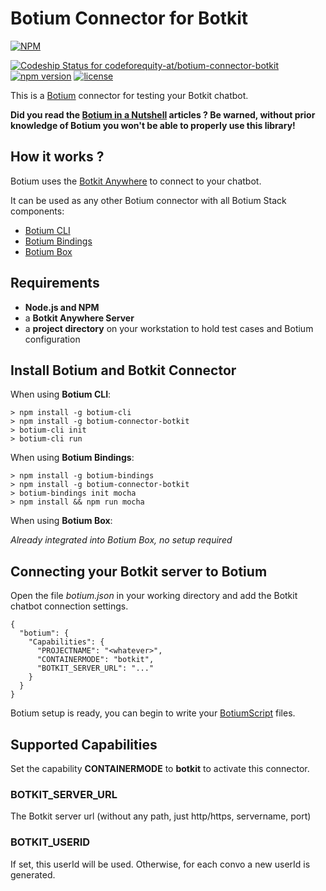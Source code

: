 # Botium Connector for Botkit 

[![NPM](https://nodei.co/npm/botium-connector-botkit.png?downloads=true&downloadRank=true&stars=true)](https://nodei.co/npm/botium-connector-botkit/)

[![Codeship Status for codeforequity-at/botium-connector-botkit](https://app.codeship.com/projects/37c8d920-f4bf-0136-7dbf-66214a6dafed/status?branch=master)](https://app.codeship.com/projects/320746)
[![npm version](https://badge.fury.io/js/botium-connector-botkit.svg)](https://badge.fury.io/js/botium-connector-botkit)
[![license](https://img.shields.io/github/license/mashape/apistatus.svg)]()

This is a [Botium](https://github.com/codeforequity-at/botium-core) connector for testing your Botkit chatbot.

__Did you read the [Botium in a Nutshell](https://medium.com/@floriantreml/botium-in-a-nutshell-part-1-overview-f8d0ceaf8fb4) articles ? Be warned, without prior knowledge of Botium you won't be able to properly use this library!__

## How it works ?
Botium uses the [Botkit Anywhere](https://github.com/howdyai/botkit-starter-web) to connect to your chatbot.

It can be used as any other Botium connector with all Botium Stack components:
* [Botium CLI](https://github.com/codeforequity-at/botium-cli/)
* [Botium Bindings](https://github.com/codeforequity-at/botium-bindings/)
* [Botium Box](https://www.botium.at)

## Requirements

* __Node.js and NPM__
* a __Botkit Anywhere Server__
* a __project directory__ on your workstation to hold test cases and Botium configuration

## Install Botium and Botkit Connector

When using __Botium CLI__:

```
> npm install -g botium-cli
> npm install -g botium-connector-botkit
> botium-cli init
> botium-cli run
```

When using __Botium Bindings__:

```
> npm install -g botium-bindings
> npm install -g botium-connector-botkit
> botium-bindings init mocha
> npm install && npm run mocha
```

When using __Botium Box__:

_Already integrated into Botium Box, no setup required_

## Connecting your Botkit server to Botium

Open the file _botium.json_ in your working directory and add the Botkit chatbot connection settings.

```
{
  "botium": {
    "Capabilities": {
      "PROJECTNAME": "<whatever>",
      "CONTAINERMODE": "botkit",
      "BOTKIT_SERVER_URL": "..."
    }
  }
}
```
Botium setup is ready, you can begin to write your [BotiumScript](https://github.com/codeforequity-at/botium-core/wiki/Botium-Scripting) files.

## Supported Capabilities

Set the capability __CONTAINERMODE__ to __botkit__ to activate this connector.

### BOTKIT_SERVER_URL
The Botkit server url (without any path, just http/https, servername, port)

### BOTKIT_USERID
If set, this userId will be used. Otherwise, for each convo a new userId is generated.
